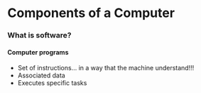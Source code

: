 # Components of a Computer

### What is software?

#### Computer programs

- Set of instructions... in a way that the machine understand!!!
- Associated data
- Executes specific tasks
